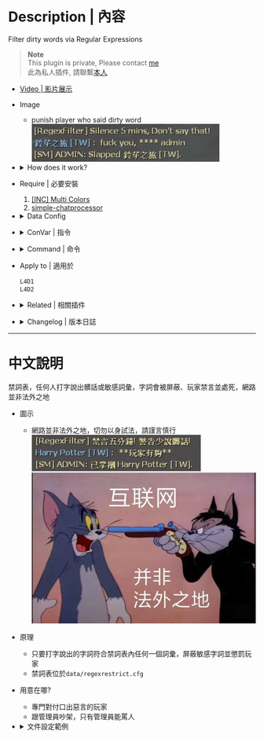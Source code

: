 # Description | 內容
Filter dirty words via Regular Expressions

> __Note__ <br/>
This plugin is private, Please contact [me](https://github.com/fbef0102/Game-Private_Plugin#私人插件列表-private-plugins-list)<br/>
此為私人插件, 請聯繫[本人](https://github.com/fbef0102/Game-Private_Plugin#私人插件列表-private-plugins-list)

* [Video | 影片展示](https://youtu.be/XQqzDsdo55o)

* Image
	* punish player who said dirty word
    <br/>![sm_regexfilter_1](image/sm_regexfilter_1.jpg)

* <details><summary>How does it work?</summary>

	* Punish player who said dirty word (Ban, Slap, Kick, ...)
    * Modify dirty word table in ```data/regexrestrict.cfg```
</details>

* Require | 必要安裝
	1. [[INC] Multi Colors](https://github.com/fbef0102/L4D1_2-Plugins/releases/tag/Multi-Colors)
	2. [simple-chatprocessor](https://github.com/fbef0102/L4D1_2-Plugins/tree/master/simple-chatprocessor)

* <details><summary>Data Config</summary>

	* data/regexrestrict.cfg
        ```php
        "Censor"
        {
            "Block2_English"  // Whatever name
            {
                "chatpattern"		"fuck 'CASELESS'" // dirty word you want to ban, CASELESS is flag, which means ignore Case
                "chatpattern"		"shit 'CASELESS'"
                "replace"			"****" // Replace the matches with a string
                "warn"				"Don't say that!" // Warn the client they are violating the matching rules
                "action"			"sm_slap #%u 30"  // server executes an RCON command, to see more cmds: https://wiki.alliedmods.net/Admin_commands_(sourcemod)#Basic_Commands
                "limit"				"3" // Limit the amount of times such a pattern may be spoken
                "forgive"			"4000" //Allow for forgiveness of one violation every x seconds
                "punish"			"sm_ban #%u 180" // Enforce the limit with a punishment RCON command
                "immunity"          "z" //Allow admins with specified levels to be immune
            }	
        }
        ```
        > "replaceall" // Replace the whole sentance with a string

    * Valid Flags
        * CASELESS - Ignore Case.

    * action
        * #%u = user id
        * #%i = client id
        * #%n = player name
        * #%s = player steam id
</details>

* <details><summary>ConVar | 指令</summary>

	* cfg/sourcemod/sm_regexfilter.cfg
		```php
        // If 1, REGEXFILTER Enabled
        regexfilter_enable "1"

        // If 1, Remove all whitespace
        regexfilter_remove_white_space "0"
		```
</details>

* <details><summary>Command | 命令</summary>

	None
</details>

* Apply to | 適用於
    ```
    L4D1
    L4D2
    ```

* <details><summary>Related | 相關插件</summary>

	1. [lfd_noTeamSay](https://github.com/fbef0102/L4D1_2-Plugins/tree/master/lfd_noTeamSay): Redirecting all 'say_team' messages to 'say'
        * 沒有隊伍頻道，任何人打字說話一律大家都看得見
	2. [GagMuteBanEx](https://github.com/fbef0102/L4D1_2-Plugins/tree/master/GagMuteBanEx): gag & mute & ban - Ex
        * 封鎖/禁音/禁字-強化版
	3. [savechat](https://github.com/fbef0102/L4D1_2-Plugins/tree/master/savechat): Records player chat messages to a file
        * 紀錄玩家的聊天紀錄到文件裡
</details>

* <details><summary>Changelog | 版本日誌</summary>

    ```php
    //Twilight Suzuka @ 2009
    //Harry @ 2022-2023
    ```
	* v1.4 (2023-5-13)
        * Optimize Code
        *  Change method to detect client say, require "simple-chatprocessor"

	* v1.3
	    * Remake Code
        * Add "replaceall" option
        * Fix memory leak
    * v1.2
        * [By Twilight Suzuka](https://forums.alliedmods.net/showthread.php?t=71867)
</details>

- - - -
# 中文說明
禁詞表，任何人打字說出髒話或敏感詞彙，字詞會被屏蔽、玩家禁言並處死，網路並非法外之地

* 圖示
	* 網路並非法外之地，切勿以身試法，請謹言慎行
    <br/>![sm_regexfilter_1_zho](image/zho/sm_regexfilter_1_zho.jpg)
    <br/>![sm_regexfilter_2_zho](image/zho/sm_regexfilter_2_zho.jpg)

* 原理
    * 只要打字說出的字詞符合禁詞表內任何一個詞彙，屏蔽敏感字詞並懲罰玩家
    * 禁詞表位於```data/regexrestrict.cfg```

* 用意在哪?
    * 專門對付口出惡言的玩家
    * 跟管理員吵架，只有管理員能罵人

* <details><summary>文件設定範例</summary>

    * 禁詞表可自行增修
    * 可設置權限，管理員的言論不會受到插件的審查
    * 敏感字詞可以用其他文字和諧取代
	* data/regexrestrict.cfg
        ```php
        "Censor"
        {
            "Block3_China" //敏感字詞合集名稱，可自取
            {
                "chatpattern"       "nmsl 'CASELESS'" //敏感字詞為nmsl，CASELESS是Flag，意思是忽略大小寫
                "chatpattern"       "cao 'CASELESS'"
                "replaceall"        "我是傻B！" // 用其他文字取代整句話
                "warn"              "少说脏话!" // 顯示警告
                "action"            "sm_slap #%u 30" //設置要懲罰的動作，此處命令巴掌30滴傷害，想看更多命令：https://wiki.alliedmods.net/Admin_commands_(sourcemod)

                // 在4000秒內說出3次敏感字詞將會被伺服器封鎖長達180分鐘
                "limit"             "3"
                "forgive"           "4000"
                "punish"            "sm_ban #%u 180"

                //有這個權限的管理員不受到審查
                "immunity"          "z"
            }	
        }
        ```
        > "replace" "xxxx" // 敏感字詞可以用其他文字和諧取代 <br/>

    * 可設置的Flag
        * CASELESS - 忽略大小寫字母

    * action能寫的參數
        * #%u = user id
        * #%i = client id
        * #%n = player name
        * #%s = player steam id
</details>
